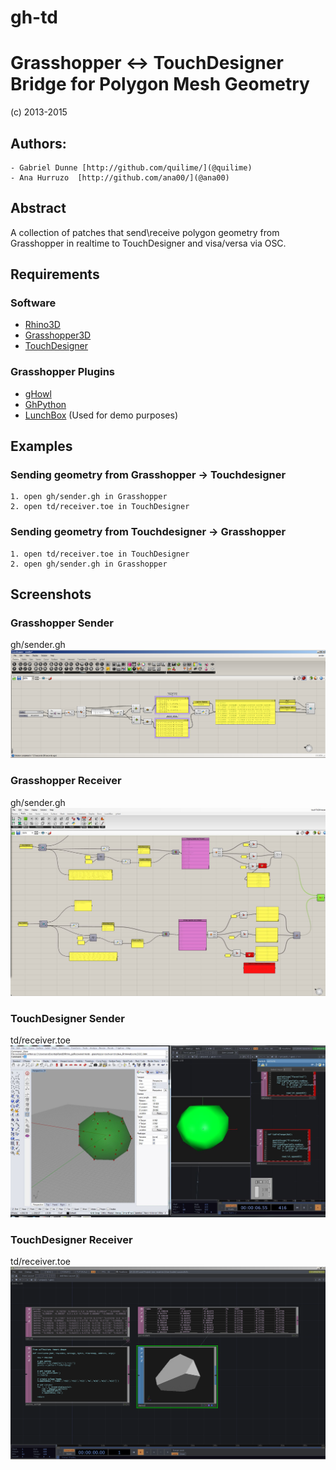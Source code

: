 gh-td
====

# Grasshopper <-> TouchDesigner Bridge for Polygon Mesh Geometry

(c) 2013-2015 

## Authors:

	- Gabriel Dunne [http://github.com/quilime/](@quilime)  
	- Ana Hurruzo  [http://github.com/ana00/](@ana00)

## Abstract

A collection of patches that send\receive polygon geometry from Grasshopper in realtime to TouchDesigner and visa/versa via OSC.

## Requirements

### Software
- [Rhino3D](http://rhino3d.com)
- [Grasshopper3D](http://www.grasshopper3d.com/)
- [TouchDesigner](https://www.derivative.ca/)

### Grasshopper Plugins
- [gHowl](http://www.grasshopper3d.com/group/ghowl)
- [GhPython](http://www.food4rhino.com/project/ghpython)
- [LunchBox](http://www.food4rhino.com/project/lunchbox) (Used for demo purposes)

## Examples

### Sending geometry from Grasshopper -> Touchdesigner

	1. open gh/sender.gh in Grasshopper
	2. open td/receiver.toe in TouchDesigner

### Sending geometry from Touchdesigner -> Grasshopper

	1. open td/receiver.toe in TouchDesigner
	2. open gh/sender.gh in Grasshopper

## Screenshots

### Grasshopper Sender
gh/sender.gh
![](https://github.com/quilime/gh-td/blob/master/screenshots/gh_sender.PNG)

### Grasshopper Receiver
gh/sender.gh
![](https://github.com/quilime/gh-td/blob/master/screenshots/gh_receiver.JPG)

### TouchDesigner Sender
td/receiver.toe
![](https://raw.githubusercontent.com/quilime/gh-td/master/screenshots/td_sender.JPG)

### TouchDesigner Receiver
td/receiver.toe
![](https://raw.githubusercontent.com/quilime/gh-td/master/screenshots/td_receive.PNG)

